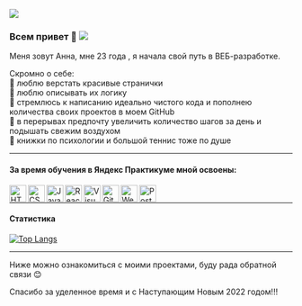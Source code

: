 ![](https://limousinesolutions.com/images/inner_banner2.jpg)
### Всем привет 👋 ![](https://komarev.com/ghpvc/?username=AnIlyukina)

Меня зовут Анна, мне 23 года , я начала свой путь в ВЕБ-разработке.
<br />

Скромно о себе:       
:dart: люблю верстать красивые странички       
:dart: люблю описывать их логику        
:dart: стремлюсь к написанию идеально чистого кода и пополнею количества своих проектов в моем GitHub      
:dart: в перерывах предпочту увеличить количество шагов за день и подышать свежим воздухом       
:dart: книжки по психологии и большой теннис тоже по душе      
___

#### За время обучения в Яндекс Практикуме мной освоены:
<img align = 'left' alt ='HTML' width ='30px' src ='https://upload.wikimedia.org/wikipedia/commons/thumb/2/21/Devicon-html5-plain-wordmark.svg/1024px-Devicon-html5-plain-wordmark.svg.png'>
<img align = 'left' alt ='CSS' width ='30px' src ='https://revvster.in/wp-content/uploads/2019/02/css3-logo-png-transparent-1920x1920.png'>
<img align = 'left' alt ='JavaScript' width ='30px' src ='https://www.cischool.ru/wp-content/uploads/2021/04/Depositphotos_41138921_l-2015.jpg'>
<img align = 'left' alt ='React' width ='30px' src ='https://magantigroupllc.com/images/tech-logos/react-native.png'>
<img align = 'left' alt ='VisualStudioCode' width ='30px' src ='https://miro.medium.com/max/1200/1*AmHbL-hnvRD6JJGruVu64A.png'>
<img align = 'left' alt ='GitHub' width ='30px' src ='https://avatars.mds.yandex.net/i?id=ee4313d305f77272934966bbb7fff6b3-5507408-images-thumbs&n=13'>
<img align = 'left' alt ='Webpack' width ='30px' src ='https://depix.ru/uploads/Page/246/webpack.svg'>
<img align = 'left' alt ='Postman' width ='30px' src ='https://opencollective-production.s3.us-west-1.amazonaws.com/2321f5d0-fc67-11e9-9830-d51d2d868de4.png'>
        
<br />

___

#### Статистика
[![Top Langs](https://github-readme-stats.vercel.app/api/top-langs/?username=AnIlyukina&layout=compact)](https://github.com/anuraghazra/github-readme-stats)
<br />

___
Ниже можно ознакомиться с моими проектами, буду рада обратной связи :blush:

Спасибо за уделенное время и с Наступающим Новым 2022 годом!!!
